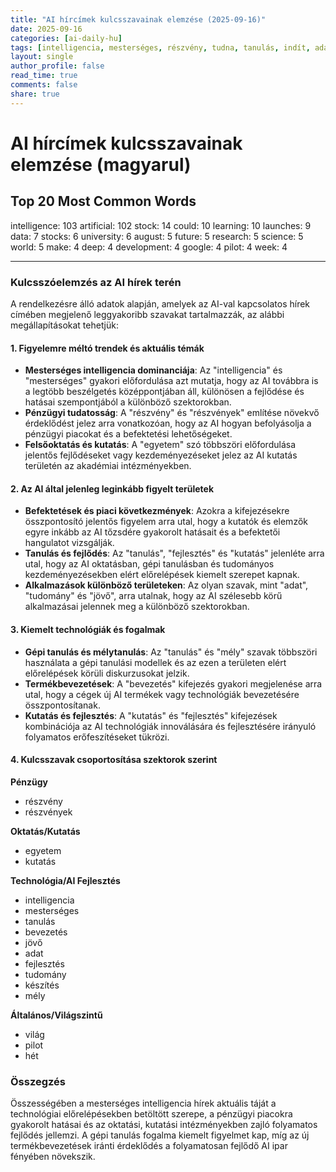 ```yaml
---
title: "AI hírcímek kulcsszavainak elemzése (2025-09-16)"
date: 2025-09-16
categories: [ai-daily-hu]
tags: [intelligencia, mesterséges, részvény, tudna, tanulás, indít, adat, részvények, egyetem, augusztus, jövő, kutatás, tudomány, világ, készít, mély, fejlesztés, google, pilóta, hét]
layout: single
author_profile: false
read_time: true
comments: false
share: true
---
```


# AI hírcímek kulcsszavainak elemzése (magyarul)

## Top 20 Most Common Words

intelligence: 103
artificial: 102
stock: 14
could: 10
learning: 10
launches: 9
data: 7
stocks: 6
university: 6
august: 5
future: 5
research: 5
science: 5
world: 5
make: 4
deep: 4
development: 4
google: 4
pilot: 4
week: 4

---

### Kulcsszóelemzés az AI hírek terén

A rendelkezésre álló adatok alapján, amelyek az AI-val kapcsolatos hírek címében megjelenő leggyakoribb szavakat tartalmazzák, az alábbi megállapításokat tehetjük:

#### 1. Figyelemre méltó trendek és aktuális témák
- **Mesterséges intelligencia dominanciája**: Az "intelligencia" és "mesterséges" gyakori előfordulása azt mutatja, hogy az AI továbbra is a legtöbb beszélgetés középpontjában áll, különösen a fejlődése és hatásai szempontjából a különböző szektorokban.
- **Pénzügyi tudatosság**: A "részvény" és "részvények" említése növekvő érdeklődést jelez arra vonatkozóan, hogy az AI hogyan befolyásolja a pénzügyi piacokat és a befektetési lehetőségeket.
- **Felsőoktatás és kutatás**: A "egyetem" szó többszöri előfordulása jelentős fejlődéseket vagy kezdeményezéseket jelez az AI kutatás területén az akadémiai intézményekben.

#### 2. Az AI által jelenleg leginkább figyelt területek
- **Befektetések és piaci következmények**: Azokra a kifejezésekre összpontosító jelentős figyelem arra utal, hogy a kutatók és elemzők egyre inkább az AI tőzsdére gyakorolt hatásait és a befektetői hangulatot vizsgálják.
- **Tanulás és fejlődés**: Az "tanulás", "fejlesztés" és "kutatás" jelenléte arra utal, hogy az AI oktatásban, gépi tanulásban és tudományos kezdeményezésekben elért előrelépések kiemelt szerepet kapnak.
- **Alkalmazások különböző területeken**: Az olyan szavak, mint "adat", "tudomány" és "jövő", arra utalnak, hogy az AI szélesebb körű alkalmazásai jelennek meg a különböző szektorokban.

#### 3. Kiemelt technológiák és fogalmak
- **Gépi tanulás és mélytanulás**: Az "tanulás" és "mély" szavak többszöri használata a gépi tanulási modellek és az ezen a területen elért előrelépések körüli diskurzusokat jelzik.
- **Termékbevezetések**: A "bevezetés" kifejezés gyakori megjelenése arra utal, hogy a cégek új AI termékek vagy technológiák bevezetésére összpontosítanak.
- **Kutatás és fejlesztés**: A "kutatás" és "fejlesztés" kifejezések kombinációja az AI technológiák innoválására és fejlesztésére irányuló folyamatos erőfeszítéseket tükrözi.

#### 4. Kulcsszavak csoportosítása szektorok szerint

**Pénzügy**
- részvény
- részvények

**Oktatás/Kutatás**
- egyetem
- kutatás

**Technológia/AI Fejlesztés**
- intelligencia
- mesterséges
- tanulás
- bevezetés
- jövő
- adat
- fejlesztés
- tudomány
- készítés
- mély

**Általános/Világszintű**
- világ
- pilot
- hét

### Összegzés
Összességében a mesterséges intelligencia hírek aktuális táját a technológiai előrelépésekben betöltött szerepe, a pénzügyi piacokra gyakorolt hatásai és az oktatási, kutatási intézményekben zajló folyamatos fejlődés jellemzi. A gépi tanulás fogalma kiemelt figyelmet kap, míg az új termékbevezetések iránti érdeklődés a folyamatosan fejlődő AI ipar fényében növekszik.
